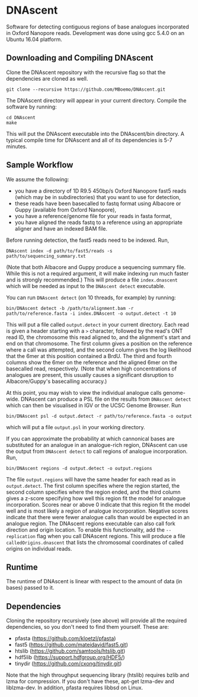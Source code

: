 # DNAscent
Software for detecting contiguous regions of base analogues incorporated in Oxford Nanopore reads.  Development was done using gcc 5.4.0 on an Ubuntu 16.04 platform.

## Downloading and Compiling DNAscent
Clone the DNAscent repository with the recursive flag so that the dependencies are cloned as well.
```shell
git clone --recursive https://github.com/MBoemo/DNAscent.git
```
The DNAscent directory will appear in your current directory.  Compile the software by running:
```shell
cd DNAscent
make
```
This will put the DNAscent executable into the DNAscent/bin directory.  A typical compile time for DNAscent and all of its dependencies is 5-7 minutes.

## Sample Workflow
We assume the following:
- you have a directory of 1D R9.5 450bp/s Oxford Nanopore fast5 reads (which may be in subdirectories) that you want to use for detection,
- these reads have been basecalled to fastq format using Albacore or Guppy (available from Oxford Nanopore),
- you have a reference/genome file for your reads in fasta format,
- you have aligned the reads fastq to a reference using an appropriate aligner and have an indexed BAM file.

Before running detection, the fast5 reads need to be indexed.  Run,
```shell
DNAscent index -d path/to/fast5/reads -s path/to/sequencing_summary.txt
```
(Note that both Albacore and Guppy produce a sequencing summary file.  While this is not a required argument, it will make indexing run much faster and is strongly recommended.)  This will produce a file `index.dnascent` which will be needed as input to the `DNAscent detect` executable.

You can run `DNAscent detect` (on 10 threads, for example) by running:
```shell
bin/DNAscent detect -b /path/to/alignment.bam -r path/to/reference.fasta -i index.DNAscent -o output.detect -t 10
```
This will put a file called `output.detect` in your current directory.  Each read is given a header starting with a `>` character, followed by the read's ONT read ID, the chromosome this read aligned to, and the alignment's start and end on that chromosome.  The first column gives a position on the reference where a call was attempted, and the second column gives the log likelihood that the 6mer at this position contained a BrdU.  The third and fourth columns show the 6mer on the reference and the aligned 6mer on the basecalled read, respectively.  (Note that when high concentrations of analogues are present, this usually causes a significant disruption to Albacore/Guppy's basecalling accuracy.)

At this point, you may wish to view the individual analogue calls genome-wide.  DNAscent can produce a PSL file on the results from `DNAscent detect` which can then be visualised in IGV or the UCSC Genome Browser.  Run
```shell
bin/DNAscent psl -d output.detect -r path/to/reference.fasta -o output
```
which will put a file `output.psl` in your working directory.

If you can approximate the probability at which cannonical bases are substituted for an analogue in an analogue-rich region, DNAscent can use the output from `DNAscent detect` to call regions of analogue incorporation.  Run,
```shell
bin/DNAscent regions -d output.detect -o output.regions
```
The file `output.regions` will have the same header for each read as in `output.detect`.  The first column specifies where the region started, the second column specifies where the region ended, and the third column gives a z-score specifying how well this region fit the model for analogue incorporation.  Scores near or above 0 indicate that this region fit the model well and is most likely a region of analogue incorporation.  Negative scores indicate that there were fewer analogue calls than would be expected in an analogue region.  The DNAscent regions executable can also call fork direction and origin location.  To enable this functionality, add the `--replication` flag when you call DNAscent regions.  This will produce a file `calledOrigins.dnascent` that lists the chromosomal coordinates of called origins on individual reads.

## Runtime
The runtime of DNAscent is linear with respect to the amount of data (in bases) passed to it.

## Dependencies
Cloning the repository recursively (see above) will provide all the required dependencies, so you don't need to find them yourself.  These are:
- pfasta (https://github.com/kloetzl/pfasta)
- fast5 (https://github.com/mateidavid/fast5.git)
- htslib (https://github.com/samtools/htslib.git)
- hdf5lib (https://support.hdfgroup.org/HDF5/)
- tinydir (https://github.com/cxong/tinydir.git)

Note that the high throughput sequencing library (htslib) requires bzlib and lzma for compression.  If you don't have these, apt-get lzma-dev and liblzma-dev.  In addition, pfasta requires libbsd on Linux.
